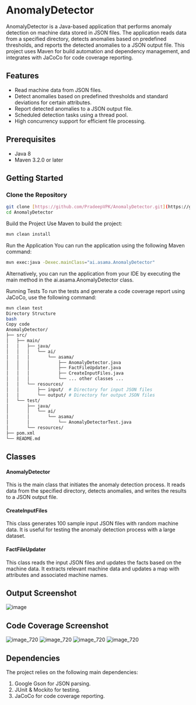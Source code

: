 # AnomalyDetector

AnomalyDetector is a Java-based application that performs anomaly detection on machine data stored in JSON files. The application reads data from a specified directory, detects anomalies based on predefined thresholds, and reports the detected anomalies to a JSON output file. This project uses Maven for build automation and dependency management, and integrates with JaCoCo for code coverage reporting.

## Features

- Read machine data from JSON files.
- Detect anomalies based on predefined thresholds and standard deviations for certain attributes.
- Report detected anomalies to a JSON output file.
- Scheduled detection tasks using a thread pool.
- High concurrency support for efficient file processing.

## Prerequisites

- Java 8
- Maven 3.2.0 or later

## Getting Started

### Clone the Repository

```bash
git clone [https://github.com/PradeepVPK/AnomalyDetector.git](https://github.com/PradeepVPK/AnomalyDetection.git)
cd AnomalyDetector
```
Build the Project
Use Maven to build the project:

```bash
mvn clean install
```
Run the Application
You can run the application using the following Maven command:

```bash
mvn exec:java -Dexec.mainClass="ai.asama.AnomalyDetector"
```
Alternatively, you can run the application from your IDE by executing the main method in the ai.asama.AnomalyDetector class.

Running Tests
To run the tests and generate a code coverage report using JaCoCo, use the following command:

```bash
mvn clean test
Directory Structure
bash
Copy code
AnomalyDetector/
├── src/
│   ├── main/
│   │   ├── java/
│   │   │   └── ai/
│   │   │       └── asama/
│   │   │           ├── AnomalyDetector.java
│   │   │           ├── FactFileUpdater.java
│   │   │           ├── CreateInputFiles.java
│   │   │           └── ... other classes ...
│   │   └── resources/
│   │       ├── input/  # Directory for input JSON files
│   │       └── output/ # Directory for output JSON files
│   └── test/
│       ├── java/
│       │   └── ai/
│       │       └── asama/
│       │           └── AnomalyDetectorTest.java
│       └── resources/
├── pom.xml
└── README.md
```

## Classes
#### AnomalyDetector
This is the main class that initiates the anomaly detection process. It reads data from the specified directory, detects anomalies, and writes the results to a JSON output file.

#### CreateInputFiles
This class generates 100 sample input JSON files with random machine data. It is useful for testing the anomaly detection process with a large dataset.

#### FactFileUpdater
This class reads the input JSON files and updates the facts based on the machine data. It extracts relevant machine data and updates a map with attributes and associated machine names.

## Output Screenshot

![image](https://github.com/PradeepVPK/AnomalyDetection/assets/108991867/cff3d5cb-1184-4687-a63c-538cf0ba51c9)

## Code Coverage Screenshot

![image_720](https://github.com/PradeepVPK/AnomalyDetection/assets/108991867/b08eb141-646d-4776-9b4c-cab6dd942c53)
![image_720](https://github.com/PradeepVPK/AnomalyDetection/assets/108991867/a15465d4-9494-49e2-b429-13692a34d34f)
![image_720](https://github.com/PradeepVPK/AnomalyDetection/assets/108991867/bd23d22b-6151-4b27-ac9b-aa6cbd7f8d09)
![image_720](https://github.com/PradeepVPK/AnomalyDetection/assets/108991867/4a41f1f6-806f-445e-a431-e486d68178a2)


## Dependencies
The project relies on the following main dependencies:

1. Google Gson for JSON parsing.
2. JUnit & Mockito for testing.
3. JaCoCo for code coverage reporting.
